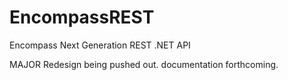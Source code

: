 # EncompassREST
Encompass Next Generation REST .NET API


MAJOR Redesign being pushed out. documentation forthcoming.
